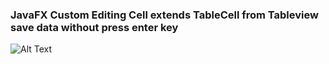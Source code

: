 ### JavaFX Custom Editing Cell extends TableCell from Tableview save data without press enter key
![Alt Text](https://github.com/yasnooban/CustomEditingCellTableView/blob/master/Gif.gif)
